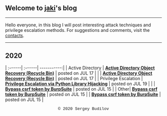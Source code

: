 ## Welcome to [jaki](about.md)'s blog
---

Hello everyone, in this blog I will post interesting attack techniques and privilege escalation methods. For suggestions and comments, visit the [contacts](about.md).

---

## 2020

| :------| :------| -----------:|
| Active Directory | **[Active Directory Object Recovery (Recycle Bin)](ad-recycle-bin.md)** | posted on JUL 17 |
| | **[Active Directory Object Recovery (Recycle Bin)](ad-recycle-bin.md)** | posted on JUL 17 |
| Privilege Escalation | **[Privilege Escalation via Python Library Hijacking](python_lib_hijacking.md)** | posted on JUL 19 |
| | **[Bypass csrf token by BurpSuite](csfr-bypass-burpsuite.md)** | posted on JUL 15 |
| Other| **[Bypass csrf token by BurpSuite](csfr-bypass-burpsuite.md)** | posted on JUL 15 |
| **[Bypass csrf token by BurpSuite](csfr-bypass-burpsuite.md)** | posted on JUL 15 |

<style type="text/css">
 .block1 { 
  font-family: Lucida Console, Courier, monospace;
  font-size: small;
  text-align: center;
   } 
</style>
<div class="block1">&copy; 2020 Sergey Budilov</div>

